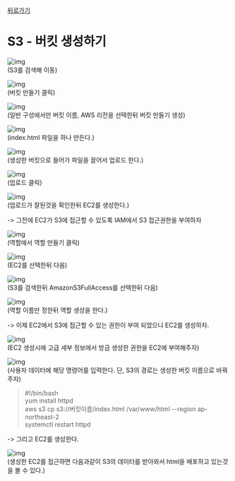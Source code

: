 [뒤로가기](../../README.md)

# S3 - 버킷 생성하기

![img](../Img/s3_1.png)<br>
(S3를 검색해 이동)<br>

![img](../Img/s3_2.png)<br>
(버킷 만들기 클릭)<br>

![img](../Img/s3_3.png)<br>
(일반 구성에서만 버킷 이름, AWS 리전을 선택한뒤 버킷 만들기 생성)<br>

![img](../Img/s3_4.png)<br>
(index.html 파일을 하나 만든다.)<br>

![img](../Img/s3_5.png)<br>
(생성한 버킷으로 들어가 파일을 끌어서 업로드 한다.)<br>

![img](../Img/s3_6.png)<br>
(업로드 클릭)<br>

![img](../Img/s3_7.png)<br>
(업로드가 잘된것을 확인한뒤 EC2를 생성한다.)<br>

-> 그전에 EC2가 S3에 접근할 수 있도록 IAM에서 S3 접근권한을 부여하자<br>

![img](../Img/s3_8.png)<br>
(역할에서 역할 만들기 클릭)<br>

![img](../Img/s3_9.png)<br>
(EC2를 선택한뒤 다음)<br>

![img](../Img/s3_10.png)<br>
(S3를 검색한뒤 AmazonS3FullAccess를 선택한뒤 다음)<br>

![img](../Img/s3_11.png)<br>
(역할 이름만 정한뒤 역할 생성을 한다.)<br>

-> 이제 EC2에서 S3에 접근할 수 있는 권한이 부여 되었으니 EC2를 생성하자.<br>

![img](../Img/s3_12.png)<br>
(EC2 생성시에 고급 세부 정보에서 방금 생성한 권한을 EC2에 부여해주자)<br>

![img](../Img/s3_13.png)<br>
(사용자 데이터에 해당 명령어를 입력한다. 단, S3의 경로는 생성한 버킷 이름으로 바꿔주자)

> #!/bin/bash<br>
> yum install httpd<br>
> aws s3 cp s3://버킷이름/index.html /var/www/html --region ap-northeast-2<br>
> systemctl restart httpd<br>

-> 그리고 EC2를 생성한다.<br>

![img](../Img/s3_14.png)<br>
(생성한 EC2를 접근하면 다음과같이 S3의 데이터를 받아와서 html을 배포하고 있는것을 볼 수 있다.)<br>
